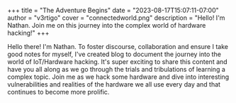 +++
title = "The Adventure Begins"
date = "2023-08-17T15:07:11-07:00"
author = "v3rtigo"
cover  = "connectedworld.png"
description = "Hello! I'm Nathan. Join me on this journey into the complex world of hardware hacking!"
+++

Hello there! I'm Nathan. To foster discourse, collaboration and ensure I take good notes for myself, I've created blog to document the journey into the world of IoT/Hardware hacking. It's super exciting to share this content and have you all along as we go through the trials and tribulations of learning a complex topic. Join me as we hack some hardware and dive into interesting vulnerabilities and realities of the hardware we all use every day and that continues to become more prolific.   